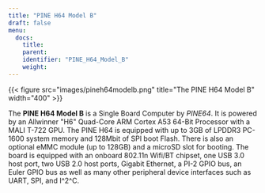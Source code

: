 ```yaml
---
title: "PINE H64 Model B"
draft: false
menu:
  docs:
    title:
    parent:
    identifier: "PINE_H64_Model_B"
    weight: 
---
```


{{< figure src="images/pineh64modelb.png" title="The PINE H64 Model B" width="400" >}}

The **PINE H64 Model B** is a Single Board Computer by _PINE64_. It is powered by an Allwinner "H6" Quad-Core ARM Cortex A53 64-Bit Processor with a MALI T-722 GPU. The PINE H64 is equipped with up to 3GB of LPDDR3 PC-1600 system memory and 128Mbit of SPI boot Flash. There is also an optional eMMC module (up to 128GB) and a microSD slot for booting. The board is equipped with an onboard 802.11n Wifi/BT chipset, one USB 3.0 host port, two USB 2.0 host ports, Gigabit Ethernet, a PI-2 GPIO bus, an Euler GPIO bus as well as many other peripheral device interfaces such as UART, SPI, and I^2^C.

